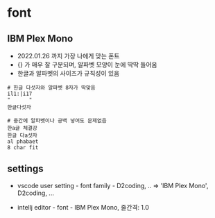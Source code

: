 # font
## IBM Plex Mono 
- 2022.01.26 까지 가장 나에게 맞는 폰트
- {} 가 매우 잘 구분되며, 알파벳 모양이 눈에 딱딱 들어옴
- 한글과 알파벳의 사이즈가 규칙성이 있음
```
# 한글 다섯자와 알파벳 8자가 딱맞음
il1:|i17
"      "
한글다섯자

# 중간에 알파벳이나 공백 넣어도 문제없음
한a글 체결강
한글 다a섯자
al phabaet
8 char fit
```

## settings
- vscode 
user setting - font family - D2coding, .. => 'IBM Plex Mono', D2coding, ...

- intellj
editor - font - IBM Plex Mono, 줄간격: 1.0
